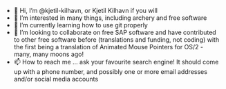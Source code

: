 - 👋 Hi, I’m @kjetil-kilhavn, or Kjetil Kilhavn if you will
- 👀 I’m interested in many things, including archery and free software
- 🌱 I’m currently learning how to use git properly
- 💞️ I’m looking to collaborate on free SAP software and have contributed to other free software before (translations and funding, not coding) with the first being a translation of Animated Mouse Pointers for OS/2 - many, many moons ago!
- 📫 How to reach me ... ask your favourite search engine! It should come up with a phone number, and possibly one or more email addresses and/or social media accounts

<!---
kjetil-kilhavn/kjetil-kilhavn is a ✨ special ✨ repository because its `README.md` (this file) appears on your GitHub profile.
You can click the Preview link to take a look at your changes.
--->
